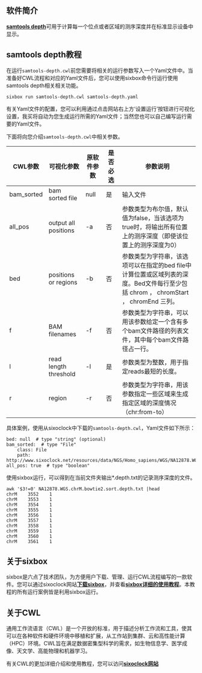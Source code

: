 ## 软件简介

[__samtools depth__](https://www.htslib.org/doc/samtools-depth.html)可用于计算每一个位点或者区域的测序深度并在标准显示设备中显示。

## samtools depth教程

在运行`samtools-depth.cwl`前您需要将相关的运行参数写入一个Yaml文件中。当准备好CWL流程和对应的Yaml文件后，您可以使用sixbox命令行运行使用samtools depth相关相关功能。

```text
sixbox run samtools-depth.cwl samtools-depth.yaml
```

有关Yaml文件的配置，您可以利用通过点击网站右上方‘设置运行’按钮进行可视化设置，我买将自动为您生成运行所需的Yaml文件；当然您也可以自己编写运行需要的Yaml文件。

下面将向您介绍`samtools-depth.cwl`中相关参数。


| CWL参数      | 可视化参数 | <img width=60/>原软件参数 | <img width=60/>是否必选 | 参数说明                                                       |
| ---------- | --------------------- | ----- | ---- | ------------------------------------------------------------------------------------- |
| bam_sorted | bam sorted file       |  null  | 是    | 输入文件                                                                                  |
| all_pos    | output all positions  | -a    | 否    | 参数类型为布尔值，默认值为false，当该选项为true时，将输出所有位置上的测序深度（即使该位置上的测序深度为0）                            |
| bed        | positions or regions  | -b    | 否    | 参数类型为字符串，该选项可以在指定的bed file中计算位置或区域列表的深度。Bed文件每行至少包括 chrom ， chromStart ， chromEnd 三列。 |
| f          | BAM filenames         | -f    | 否    | 参数类型为字符串，可以用该参数给定一个含有多个bam文件路径的列表文件，其中每个bam文件路径占一行。                                   |
| l          | read length threshold | -l    | 是    | 参数类型为整数，用于指定reads最短的长度。                                                               |
| r          | region                | -r    | 否    | 参数类型为字符串，用该参数指定一些区域来生成指定区域的深度情况（chr:from-to）                                          |

具体案例，使用从sixoclock中下载的`samtools-depth.cwl`，Yaml文件如下所示：

```text
bed: null  # type "string" (optional)
bam_sorted:  # type "File"
    class: File
    path: http://www.sixoclock.net/resources/data/NGS/Homo_sapiens/WGS/NA12878.WGS.chrM.bowtie2.sort.bam
all_pos: true  # type "boolean"
```

使用sixbox运行，可以得到在当前文件夹输出*.depth.txt的记录测序深度的文件。

```text
awk '$3!=0' NA12878.WGS.chrM.bowtie2.sort.depth.txt |head
chrM    3552    1
chrM    3553    1
chrM    3554    1
chrM    3555    1
chrM    3556    1
chrM    3557    1
chrM    3558    1
chrM    3559    1
chrM    3560    1
chrM    3561    1
```

## 关于sixbox

sixbox是六点了技术团队，为方便用户下载、管理、运行CWL流程编写的一款软件。您可以通过sixoclock网站[__下载sixbox__](http://www.sixoclock.net/download-center)，并查看[__sixbox详细的使用教程__](https://docs.sixoclock.net/clients/sixbox-linux.html#安装)。本教程的所有运行案例皆是利用sixbox运行。

## 关于CWL

通用工作流语言（CWL）是一个开放的标准，用于描述分析工作流和工具，使其可以在各种软件和硬件环境中移植和扩展，从工作站到集群、云和高性能计算（HPC）环境。CWL旨在满足数据密集型科学的需求，如生物信息学、医学成像、天文学、高能物理和机器学习。

有关CWL的更加详细介绍和使用教程，您可以访问[__sixoclock网站__](https://docs.sixoclock.net/dev_guide/CWL/introduction.html#简介)
